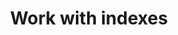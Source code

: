 ---
layout: default
title: Work with indexes
description: Guides to indexes in Firebolt. 
parent: Guides
nav_order: 7
has_toc: false
has_children: true
---